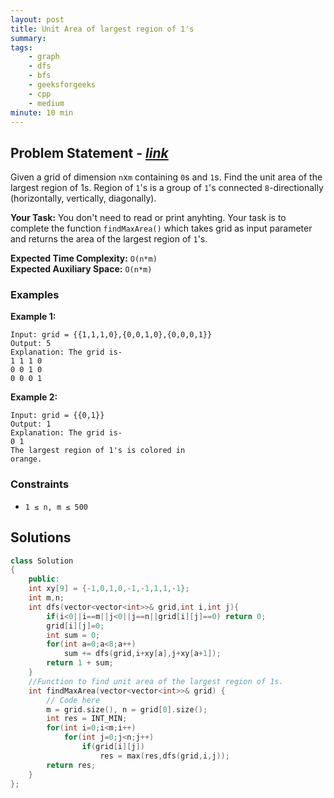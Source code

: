 ```yaml
---
layout: post
title: Unit Area of largest region of 1's                   
summary:
tags:
    - graph
    - dfs
    - bfs
    - geeksforgeeks
    - cpp
    - medium
minute: 10 min
---
```


## Problem Statement - [*link*](https://practice.geeksforgeeks.org/problems/length-of-largest-region-of-1s-1587115620/0/?track=DSASP-Graph#)  

Given a grid of dimension `n`x`m` containing `0`s and `1`s. Find the unit area of the largest region of 1s.
Region of `1`'s is a group of `1`'s connected `8`-directionally (horizontally, vertically, diagonally).

**Your Task:** 
You don't need to read or print anyhting. Your task is to complete the function `findMaxArea()` which takes grid as input parameter and returns the area of the largest region of `1`'s.


**Expected Time Complexity:** `O(n*m)`           
**Expected Auxiliary Space:** `O(n*m)`


### Examples

**Example 1:**   
```
Input: grid = {{1,1,1,0},{0,0,1,0},{0,0,0,1}}
Output: 5
Explanation: The grid is-
1 1 1 0
0 0 1 0
0 0 0 1
```

**Example 2:**   
```
Input: grid = {{0,1}}
Output: 1
Explanation: The grid is-
0 1
The largest region of 1's is colored in 
orange.
```

### Constraints

+ `1 ≤ n, m ≤ 500`

## Solutions

```cpp
class Solution
{
    public:
    int xy[9] = {-1,0,1,0,-1,-1,1,1,-1};
    int m,n;
    int dfs(vector<vector<int>>& grid,int i,int j){
        if(i<0||i==m||j<0||j==n||grid[i][j]==0) return 0;
        grid[i][j]=0;
        int sum = 0;
        for(int a=0;a<8;a++)
            sum += dfs(grid,i+xy[a],j+xy[a+1]);
        return 1 + sum;
    }
    //Function to find unit area of the largest region of 1s.
    int findMaxArea(vector<vector<int>>& grid) {
        // Code here
        m = grid.size(), n = grid[0].size();
        int res = INT_MIN;
        for(int i=0;i<m;i++)
            for(int j=0;j<n;j++)
                if(grid[i][j])
                    res = max(res,dfs(grid,i,j));
        return res;
    }
};
```

